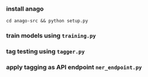 
### install anago

`cd anago-src && python setup.py`

### train models using `training.py`

### tag testing using `tagger.py`

### apply tagging as API endpoint `ner_endpoint.py`
